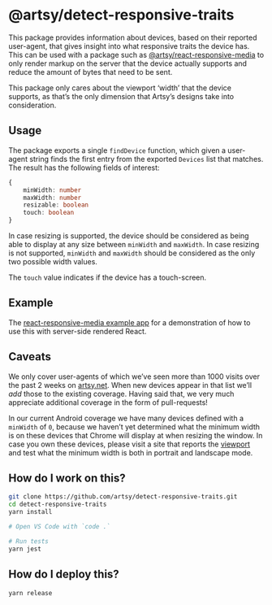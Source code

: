 # @artsy/detect-responsive-traits

This package provides information about devices, based on their reported user-agent, that gives insight into what
responsive traits the device has. This can be used with a package such as [@artsy/react-responsive-media][rrm] to only render
markup on the server that the device actually supports and reduce the amount of bytes that need to be sent.

This package only cares about the viewport ‘width’ that the device supports, as that’s the only dimension that Artsy’s
designs take into consideration.

## Usage

The package exports a single `findDevice` function, which given a user-agent string finds the first entry from the
exported `Devices` list that matches. The result has the following fields of interest:

```ts
{
    minWidth: number
    maxWidth: number
    resizable: boolean
    touch: boolean
}
```

In case resizing is supported, the device should be considered as being able to display at any size between `minWidth`
and `maxWidth`. In case resizing is not supported, `minWidth` and `maxWidth` should be considered as the only two
possible width values.

The `touch` value indicates if the device has a touch-screen.

## Example

The [react-responsive-media example app][rrm-example] for a demonstration of how to use this with server-side rendered React.

## Caveats

We only cover user-agents of which we’ve seen more than 1000 visits over the past 2 weeks on [artsy.net][artsy]. When
new devices appear in that list we’ll _add_ those to the existing coverage. Having said that, we very much appreciate
additional coverage in the form of pull-requests!

In our current Android coverage we have many devices defined with a `minWidth` of `0`, because we haven’t yet determined
what the minimum width is on these devices that Chrome will display at when resizing the window. In case you own these
devices, please visit a site that reports the [viewport][] and test what the minimum width is both in portrait and
landscape mode.

## How do I work on this?

```sh
git clone https://github.com/artsy/detect-responsive-traits.git
cd detect-responsive-traits
yarn install

# Open VS Code with `code .`

# Run tests
yarn jest
```

## How do I deploy this?

```sh
yarn release
```

[artsy]: https://www.artsy.net
[rrm]: https://github.com/artsy/react-responsive-media
[rrm-example]: https://github.com/artsy/react-responsive-media/blob/master/example/server.tsx
[viewport]: http://whatismyviewport.com

